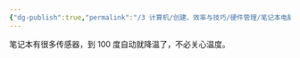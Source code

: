 ```yaml
---
{"dg-publish":true,"permalink":"/3 计算机/创建、效率与技巧/硬件管理/笔记本电脑/笔记本温度/","title":"笔记本温度"}
---
```



笔记本有很多传感器，到 100 度自动就降温了，不必关心温度。
